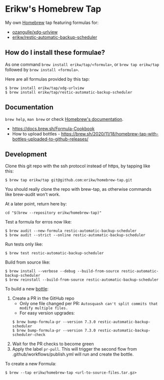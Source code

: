 # Erikw's Homebrew Tap
My own [Homebrew](https://brew.sh/) tap featuring formulas for:
* [ozangulle/xdg-urlview](https://github.com/ozangulle/xdg-urlview)
* [erikw/restic-automatic-backup-scheduler](https://github.com/erikw/restic-automatic-backup-scheduler)

## How do I install these formulae?
As one command `brew install erikw/tap/<formula>`, or `brew tap erikw/tap` followed by `brew install <formula>`.

Here are all formulas provided by this tap:
```console
$ brew install erikw/tap/xdg-urlview
$ brew install erikw/tap/restic-automatic-backup-scheduler
```

## Documentation
`brew help`, `man brew` or check [Homebrew's documentation](https://docs.brew.sh).

* https://docs.brew.sh/Formula-Cookbook
* How to upload bottles - https://brew.sh/2020/11/18/homebrew-tap-with-bottles-uploaded-to-github-releases/


## Development
Clone this git repo with the ssh protocol instead of https, by tapping like this:
```console
$ brew tap erikw/tap git@github.com:erikw/homebrew-tap.git
```
You should really clone the repo with brew-tap, as otherwise commands like brew-audit won't work.

At a later point, return here by:
```console
cd "$(brew --repository erikw/homebrew-tap)"
```

Test a formula for erros now like:
```console
$ brew audit --new-formula restic-automatic-backup-scheduler
$ brew audit --strict --online restic-automatic-backup-scheduler
```

Run tests only like:
```console
$ brew test restic-automatic-backup-scheduler
```


Build from source like:
```console
$ brew install --verbose --debug --build-from-source restic-automatic-backup-scheduler
$ brew reinstall --build-from-source restic-automatic-backup-scheduler
```

To build a new [bottle](https://docs.brew.sh/Bottles):
1. Create a PR in the GitHub repo
   *  Only one file changed per PR: `Autosquash can't split commits that modify multiple files.`
   * For easy version upgrades:
   ```console
   $ brew bump-formula-pr --version 7.3.0 restic-automatic-backup-scheduler
   $ brew bump-formula-pr --version 7.3.0 restic-automatic-backup-scheduler-check
   ```
1. Wait for the PR checks to become green
1. Apply the label `pr-pull`. This will trigger the second flow from .github/workflows/publish.yml will run and create the bottle.


To create a new Formula:
```console
$ brew --tap erikw/homebrew-tap <url-to-source-files.tar.gz>
```
